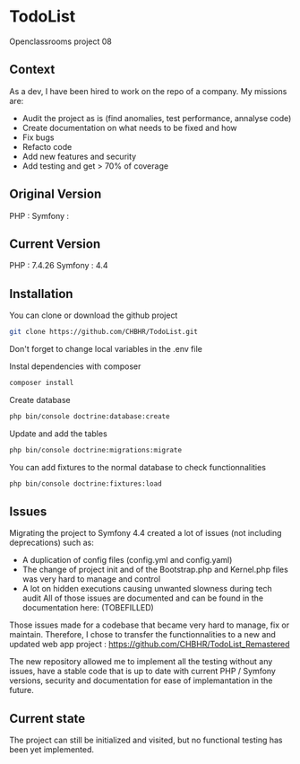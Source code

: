 # TodoList
Openclassrooms project 08

## Context
As a dev, I have been hired to work on the repo of a company. My missions are:
- Audit the project as is (find anomalies, test performance, annalyse code)
- Create documentation on what needs to be fixed and how
- Fix bugs
- Refacto code
- Add new features and security
- Add testing and get > 70% of coverage

## Original Version

PHP : 
Symfony :

## Current Version

PHP : 7.4.26
Symfony : 4.4

## Installation

You can clone or download the github project

```bash
git clone https://github.com/CHBHR/TodoList.git
```
Don't forget to change local variables in the .env file

Instal dependencies with composer

```bash
composer install
```
Create database

```bash
php bin/console doctrine:database:create
```

Update and add the tables

```bash
php bin/console doctrine:migrations:migrate
```
You can add fixtures to the normal database to check functionnalities

```bash
php bin/console doctrine:fixtures:load
```

## Issues

Migrating the project to Symfony 4.4 created a lot of issues (not including deprecations) such as:
- A duplication of config files (config.yml and config.yaml)
- The change of project init and of the Bootstrap.php and Kernel.php files was very hard to manage and control
- A lot on hidden executions causing unwanted slowness during tech audit
All of those issues are documented and can be found in the documentation here: (TOBEFILLED)

Those issues made for a codebase that became very hard to manage, fix or maintain.
Therefore, I chose to transfer the functionnalities to a new and updated web app project : https://github.com/CHBHR/TodoList_Remastered

The new repository allowed me to implement all the testing without any issues, have a stable code that is up to date with current PHP / Symfony versions, security
and documentation for ease of implemantation in the future.

## Current state

The project can still be initialized and visited, but no functional testing has been yet implemented.

